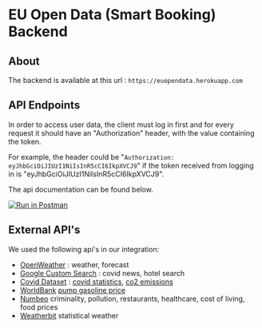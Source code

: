 # EU Open Data (Smart Booking) Backend

## About
The backend is available at this url : `https://euopendata.herokuapp.com`

## API Endpoints
In order to access user data, the client must log in first and for every request it should have an "Authorization" header, with the value containing the token.

For example, the header could be "`Authorization: eyJhbGciOiJIUzI1NiIsInR5cCI6IkpXVCJ9`" if the token received from logging in is "eyJhbGciOiJIUzI1NiIsInR5cCI6IkpXVCJ9".

The api documentation can be found below.

[![Run in Postman](https://run.pstmn.io/button.svg)](https://app.getpostman.com/run-collection/12026756-642d65c4-1d99-4a70-b5fd-ea392ac1084c?action=collection%2Ffork&collection-url=entityId%3D12026756-642d65c4-1d99-4a70-b5fd-ea392ac1084c%26entityType%3Dcollection)

## External API's

We used the following api's in our integration:

* [OpenWeather](https://openweathermap.org/api) : weather, forecast
* [Google Custom Search](https://developers.google.com/custom-search?) : covid news, hotel search
* [Covid Dataset](https://covid.ourworldindata.org/data/owid-covid-data.csv) : [covid statistics](https://covid.ourworldindata.org/data/owid-covid-data.csv), [co2 emissions](https://ourworldindata.org/grapher/annual-co2-emissions-per-country)
* [WorldBank](https://data.worldbank.org) [pump gasoline price](https://ourworldindata.org/grapher/annual-co2-emissions-per-country)  
* [Numbeo](https://www.numbeo.com) criminality, pollution, restaurants, healthcare, cost of living, food prices
* [Weatherbit](https://api.weatherbit.io) statistical weather
